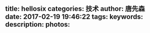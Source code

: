 title: hellosix
categories: 技术
author: 唐先森
date: 2017-02-19 19:46:22
tags:
keywords:
description:
photos:
---
